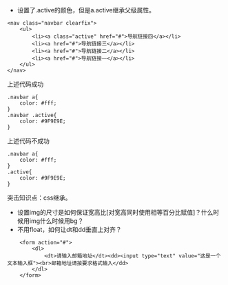 * 设置了.active的颜色，但是a.active继承父级属性。
```
<nav class="navbar clearfix">
	<ul>
		<li><a class="active" href="#">导航链接四</a></li>
		<li><a href="#">导航链接三</a></li>
		<li><a href="#">导航链接二</a></li>
		<li><a href="#">导航链接一</a></li>
	</ul>
</nav>
```

上述代码成功

```
.navbar a{
	color: #fff;
}
.navbar .active{
	color: #9F9E9E;
}
```

上述代码不成功

```
.navbar a{
	color: #fff;
}
.active{
	color: #9F9E9E;
}
```

突击知识点：css继承。

* 设置img的尺寸是如何保证宽高比[对宽高同时使用相等百分比赋值]？什么时候用img什么时候用bg？
* 不用float，如何让dt和dd垂直上对齐？
```
	<form action="#">
		<dl>
			<dt>请输入邮箱地址</dt><dd><input type="text" value="这是一个文本输入框"><br>邮箱地址请按要求格式输入</dd>
		</dl>
	</form>
```




